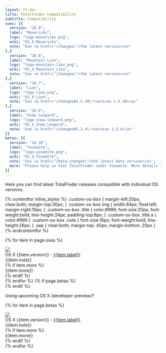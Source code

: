 ```yaml
---
layout: tf-doc
title: TotalFinder Compatibility
subtitle: Compatibility
oses: [{
  version: "10.9",
  label: "Mavericks",
  logo: "logo-mavericks.png",
  wiki: "OS_X_Mavericks",
  note: "Use <a href=\"/changes\">the latest version</a>"
},{
  version: "10.8",
  label: "Mountain Lion",
  logo: "logo-mountain-lion.png",
  wiki: "OS_X_Mountain_Lion",
  note: "Use <a href=\"/changes\">the latest version</a>"
},{
  version: "10.7",
  label: "Lion",
  logo: "logo-lion.png",
  wiki: "OS_X_Lion",
  note: "Use <a href=\"/changes#1.5.38\">version 1.5.38</a>"
},{
  version: "10.6",
  label: "Snow Leopard",
  logo: "logo-snow-leopard.png",
  wiki: "OS_X_Snow_Leopard",
  note: "Use <a href=\"/changes#1.3.4\">version 1.3.4</a>"
}]
betas: [{
  version: "10.10",
  label: "Yosemite",
  logo: "logo-yosemite.png",
  wiki: "OS_X_Yosemite",
  note: "Use <a href=\"/beta-changes\">the latest beta version</a>",
  more: "Please help us test TotalFinder under Yosemite. More details in <a href=\"http://discuss.binaryage.com/t/totalfinder-yosemite-status/2144\">this forum post</a>."
}]
---
```


Here you can find latest TotalFinder releases compatible with individual OS versions.

{% contentfor inline_styles %}
.custom-os-box { margin-left:20px; clear:both; margin-top:30px; }
.custom-os-box img { width:64px; float:left; margin-right:10px; }
.custom-os-box .title { color:#999; font-size:20px; font-weight:bold; line-height:24px; padding-top:6px; }
.custom-os-box .title a { color:#999 }
.custom-os-box .note { font-size:16px; font-weight:bold; line-height:26px; }
.sep { clear:both; margin-top: 40px; margin-bottom: 20px }
{% endcontentfor %}

{% for item in page.oses %}
<div class="custom-os-box">
  <img src="/images/{{item.logo}}">
  <div class="title">OS X {{item.version}} - <a href="http://en.wikipedia.org/wiki/{{item.wiki}}">{{item.label}}</a></div>
  <div class="note">{{item.note}}</div>
  {% if item.more %}<div class="more">{{item.more}}</div>{% endif %}
</div>
{% endfor %}
{% if page.betas %}<div class="sep generic-separator"></div>{% endif %}

Using upcoming OS X (developer preview)?

{% for item in page.betas %}
<div class="custom-os-box">
  <img src="/images/{{item.logo}}">
  <div class="title">OS X {{item.version}} - <a href="http://en.wikipedia.org/wiki/{{item.wiki}}">{{item.label}}</a></div>
  <div class="note">{{item.note}}</div>
  {% if item.more %}<div class="more">{{item.more}}</div>{% endif %}
</div>
{% endfor %}
